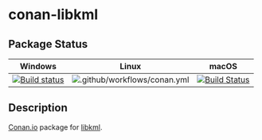 # conan-libkml

## Package Status

| Windows | Linux | macOS |
|:-------:|:-----:|:-----:|
|[![Build status](https://ci.appveyor.com/api/projects/status/t93mhevdiqbfpb7i/branch/testing%2F1.3.0?svg=true)](https://ci.appveyor.com/project/SpaceIm/conan-libkml)|![.github/workflows/conan.yml](https://github.com/SpaceIm/conan-libkml/workflows/.github/workflows/conan.yml/badge.svg?branch=testing%2F1.3.0)|[![Build Status](https://travis-ci.com/SpaceIm/conan-libkml.svg?branch=testing%2F1.3.0)](https://travis-ci.com/SpaceIm/conan-libkml)|

## Description

[Conan.io](https://conan.io) package for [libkml](https://github.com/libkml/libkml).
